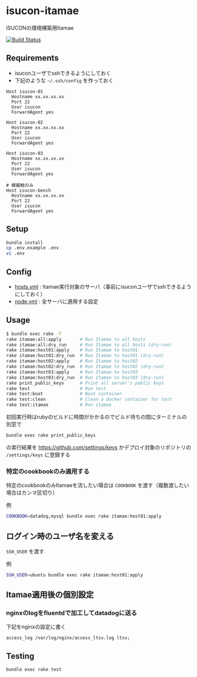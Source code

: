 # isucon-itamae
ISUCONの環境構築用Itamae

[![Build Status](https://github.com/sue445/isucon-itamae/workflows/test/badge.svg?branch=main)](https://github.com/sue445/isucon-itamae/actions?query=workflow%3Atest)

## Requirements
* isuconユーザでsshできるようにしておく
* 下記のような `~/.ssh/config` を作っておく

```
Host isucon-01
  Hostname xx.xx.xx.xx
  Port 22
  User isucon
  ForwardAgent yes

Host isucon-02
  Hostname xx.xx.xx.xx
  Port 22
  User isucon
  ForwardAgent yes

Host isucon-03
  Hostname xx.xx.xx.xx
  Port 22
  User isucon
  ForwardAgent yes

# 模擬戦のみ
Host isucon-bench
  Hostname xx.xx.xx.xx
  Port 22
  User isucon
  ForwardAgent yes
```

## Setup
```bash
bundle install
cp .env.example .env
vi .env
```

## Config
* [hosts.yml](hosts.yml) : Itamae実行対象のサーバ（事前にisuconユーザでsshできるようにしておく）
* [node.yml](node.yml) : 全サーバに適用する設定

## Usage
```bash
$ bundle exec rake -T
rake itamae:all:apply       # Run Itamae to all hosts
rake itamae:all:dry_run     # Run Itamae to all hosts (dry-run)
rake itamae:host01:apply    # Run Itamae to host01
rake itamae:host01:dry_run  # Run Itamae to host01 (dry-run)
rake itamae:host02:apply    # Run Itamae to host02
rake itamae:host02:dry_run  # Run Itamae to host02 (dry-run)
rake itamae:host03:apply    # Run Itamae to host03
rake itamae:host03:dry_run  # Run Itamae to host03 (dry-run)
rake print_public_keys      # Print all server's public keys
rake test                   # Run test
rake test:boot              # Boot container
rake test:clean             # Clean a docker container for test
rake test:itamae            # Run itamae
```

初回実行時はrubyのビルドに時間がかかるのでビルド待ちの間にターミナルの別窓で

```bash
bundle exec rake print_public_keys
```

の実行結果を https://github.com/settings/keys かデプロイ対象のリポジトリの `/settings/keys` に登録する

### 特定のcookbookのみ適用する
特定のcookbookのみItamaeを流したい場合は `COOKBOOK` を渡す（複数渡したい場合はカンマ区切り）

例

```bash
COOKBOOK=datadog,mysql bundle exec rake itamae:host01:apply
```

## ログイン時のユーザ名を変える
`SSH_USER` を渡す

例

```bash
SSH_USER=ubuntu bundle exec rake itamae:host01:apply
```

## Itamae適用後の個別設定
### nginxのlogをfluentdで加工してdatadogに送る
下記をnginxの設定に書く

```
access_log /var/log/nginx/access_ltsv.log ltsv;
```

## Testing
```bash
bundle exec rake test
```
